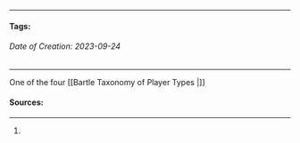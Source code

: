 __________________________________________________________________________
#### **Tags:** 
###### *Date of Creation: 2023-09-24*
__________________________________________________________________________
One of the four [[Bartle Taxonomy of Player Types |]] 

#### Sources:
__________________________________________________________________________
1. 